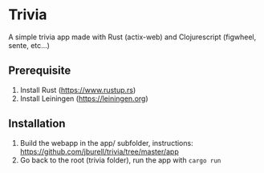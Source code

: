 # Trivia
A simple trivia app made with Rust (actix-web) and Clojurescript (figwheel, sente, etc...)

## Prerequisite
1) Install Rust (https://www.rustup.rs)
2) Install Leiningen (https://leiningen.org)

## Installation
1) Build the webapp in the app/ subfolder, instructions: https://github.com/jburell/trivia/tree/master/app
2) Go back to the root (trivia folder), run the app with `cargo run`
